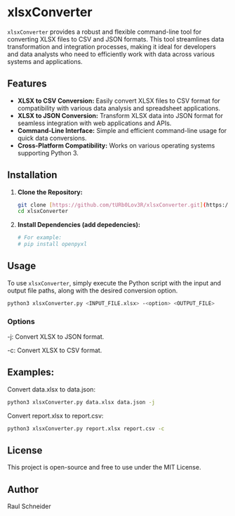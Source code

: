 # xlsxConverter

`xlsxConverter` provides a robust and flexible command-line tool for converting XLSX files to CSV and JSON formats. This tool streamlines data transformation and integration processes, making it ideal for developers and data analysts who need to efficiently work with data across various systems and applications.

## Features

* **XLSX to CSV Conversion:** Easily convert XLSX files to CSV format for compatibility with various data analysis and spreadsheet applications.
* **XLSX to JSON Conversion:** Transform XLSX data into JSON format for seamless integration with web applications and APIs.
* **Command-Line Interface:** Simple and efficient command-line usage for quick data conversions.
* **Cross-Platform Compatibility:** Works on various operating systems supporting Python 3.

## Installation

1.  **Clone the Repository:**
    ```bash
    git clone [https://github.com/tURb0Lov3R/xlsxConverter.git](https://www.google.com/search?q=https://github.com/tURb0Lov3R/xlsxConverter.git)
    cd xlsxConverter
    ```
2.  **Install Dependencies (add depedencies):**
    ```bash
    # For example:
    # pip install openpyxl
    ```

## Usage

To use `xlsxConverter`, simply execute the Python script with the input and output file paths, along with the desired conversion option.

```bash
python3 xlsxConverter.py <INPUT_FILE.xlsx> -<option> <OUTPUT_FILE>
```
### Options

-j: Convert XLSX to JSON format.

-c: Convert XLSX to CSV format.

## Examples:

Convert data.xlsx to data.json:
```bash
python3 xlsxConverter.py data.xlsx data.json -j
```
Convert report.xlsx to report.csv:
```bash
python3 xlsxConverter.py report.xlsx report.csv -c
```

## License
This project is open-source and free to use under the MIT License.

## Author
Raul Schneider


